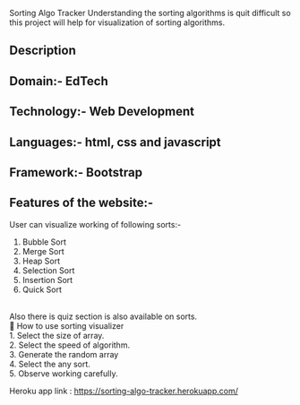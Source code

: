 Sorting Algo Tracker
Understanding the sorting algorithms is quit difficult so this project will help for visualization of sorting algorithms.

## Description 
## Domain:- EdTech
## Technology:- Web Development
## Languages:- html, css and javascript
## Framework:- Bootstrap
## Features of the website:-
User can visualize working of following sorts:-
1. Bubble Sort
2. Merge Sort
3. Heap Sort
4. Selection Sort
5. Insertion Sort
6. Quick Sort
<br/>
Also there is quiz section is also available on sorts.
<br/>
🤖 How to use sorting visualizer
<br/>
1. Select the size of array.<br/>
2. Select the speed of algorithm.<br/>
3. Generate the random array<br/>
4. Select the any sort.<br/>
5. Observe working carefully.<br/>

Heroku app link : https://sorting-algo-tracker.herokuapp.com/


